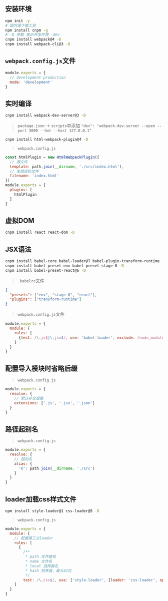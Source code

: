 ## 安装环境
```bash
npm init -y
# 国内源下载工具
npm install cnpm -g
# -D 参数 表示开发环境 -dev
cnpm install webpack@4 -D
cnpm install webpack-cli@3 -D
```

## `webpack.config.js`文件
```javascript
module.exports = {
  // development production
  mode: 'development'
}
```

## 实时编译
```bash
cnpm install webpack-dev-server@3 -D
```
> `package.json` -> `scripts`中添加 `"dev": "webpack-dev-server --open --port 3000 --hot --host 127.0.0.1"`
```bash
cnpm install html-webpack-plugin@4 -D
```
> `webpack.config.js`
```javascript
const htmlPlugin = new HtmlWebpackPlugin({
  // 源文件
  template: path.join(__dirname, './src/index.html'),
  // 生成目标文件
  filename: 'index.html'
})
module.exports = {
  plugins: [
    htmlPlugin
  ]
}
```

## 虚拟DOM
```bash
cnpm install react react-dom -D
```


## JSX语法
```bash
cnpm install babel-core babel-loader@7 babel-plugin-transform-runtime -D
cnpm install babel-preset-env babel-preset-stage-0 -D
cnpm install babel-preset-react@6 -D
```
> `.babelrc`文件
```json
{
  "presets": ["env", "stage-0", "react"],
  "plugins": ["transform-runtime"]
}
```
> `webpack.config.js`文件
```javascript
module.exports = {
  module: {
    rules: [
      {test: /\.js$|\.jsx$/, use: 'babel-loader', exclude: /node_modules/}
    ]
  }
}
```

## 配置导入模块时省略后缀
> `webpack.config.js`
```javascript
module.exports = {
  resolve: {
    // 默认补全后缀
    extensions: ['.js', '.jsx', '.json']
  }
}
```

## 路径起别名
> `webpack.config.js`
```javascript
module.exports = {
  resolve: {
    // 起别名
    alias: {
      '@': path.join(__dirname, './src')
    }
  }
}
```

## loader加载css样式文件
```bash
npm install style-loader@1 css-loader@5 -D
```
> `webpack.config.js`
```javascript
module.exports = {
  module: {
    // 配置第三方loader
    rules: [
      {
        /**
         * path 文件路径
         * name 文件名
         * local 选择器名
         * hash 哈希值，最大32位
         */
        test: /\.css$/, use: ['style-loader', {loader: 'css-loader', options: {modules: {localIdentName: '[path][name]-[local]-[hash:5]'}}}]}
    ]
  }
}
```
